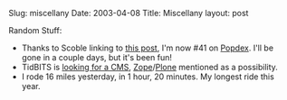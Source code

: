 Slug: miscellany
Date: 2003-04-08
Title: Miscellany
layout: post

Random Stuff:<ul>
<li>Thanks to Scoble linking to <a href="http://www.redmonk.net/monkinetic/2003/04/05#item1984">this post</a>, I&#39;m now #41 on <a href="http://www.popdex.com">Popdex</a>. I&#39;ll be gone in a couple days, but it&#39;s been fun!</li>
<li>TidBITS is <a href="http://www.tidbits.com/tb-issues/TidBITS-675.html#lnk3">looking for a CMS</a>, <a href="http://www.zope.org">Zope</a>/<a href="http://www.plone.org">Plone</a> mentioned as a possibility.</li>
<li>I rode 16 miles yesterday, in 1 hour, 20 minutes. My longest ride this year.</li>
</ul>
